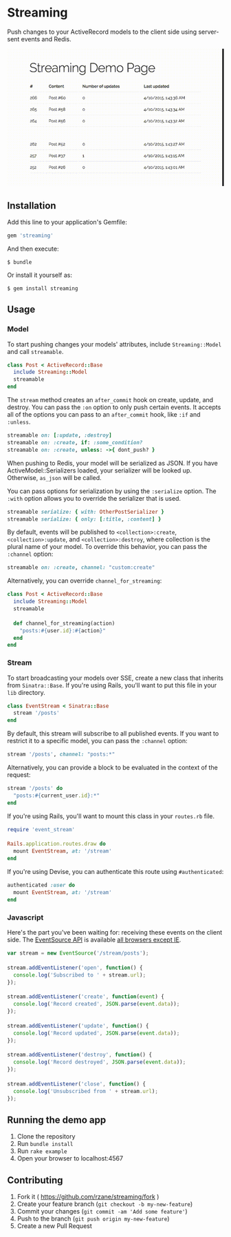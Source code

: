 # Streaming

Push changes to your ActiveRecord models to the client side using server-sent events and Redis.

![Streaming Preview](example/public/streaming.gif?raw=true)

## Installation

Add this line to your application's Gemfile:

```ruby
gem 'streaming'
```

And then execute:

    $ bundle

Or install it yourself as:

    $ gem install streaming

## Usage

### Model

To start pushing changes your models' attributes, include `Streaming::Model` and call `streamable`.

```ruby
class Post < ActiveRecord::Base
  include Streaming::Model
  streamable
end
```

The `stream` method creates an `after_commit` hook on create, update, and destroy. You can pass the `:on` option to only push certain events. It accepts all of the options you can pass to an `after_commit` hook, like `:if` and `:unless`.

```ruby
streamable on: [:update, :destroy]
streamable on: :create, if: :some_condition?
streamable on: :create, unless: ->{ dont_push? }
```

When pushing to Redis, your model will be serialized as JSON. If you have ActiveModel::Serializers loaded, your serializer will be looked up. Otherwise, `as_json` will be called.

You can pass options for serialization by using the `:serialize` option. The `:with` option allows you to override the serializer that is used.

```ruby
streamable serialize: { with: OtherPostSerializer }
streamable serialize: { only: [:title, :content] }
```

By default, events will be published to `<collection>:create`, `<collection>:update`, and `<collection>:destroy`, where collection is the plural name of your model. To override this behavior, you can pass the `:channel` option:

```ruby
streamable on: :create, channel: "custom:create"
```

Alternatively, you can override `channel_for_streaming`:

```ruby
class Post < ActiveRecord::Base
  include Streaming::Model
  streamable

  def channel_for_streaming(action)
    "posts:#{user.id}:#{action}"
  end
end
```

### Stream

To start broadcasting your models over SSE, create a new class that inherits from `Sinatra::Base`. If you're using Rails, you'll want to put this file in your `lib` directory.

```ruby
class EventStream < Sinatra::Base
  stream '/posts'
end
```

By default, this stream will subscribe to all published events. If you want to restrict it to a specific model, you can pass the `:channel` option:

```ruby
stream '/posts', channel: "posts:*"
```

Alternatively, you can provide a block to be evaluated in the context of the request:

```ruby
stream '/posts' do
  "posts:#{current_user.id}:*"
end
```

If you're using Rails, you'll want to mount this class in your `routes.rb` file.

```ruby
require 'event_stream'

Rails.application.routes.draw do
  mount EventStream, at: '/stream'
end
```

If you're using Devise, you can authenticate this route using `#authenticated`:

```ruby
authenticated :user do
  mount EventStream, at: '/stream'
end
```

### Javascript

Here's the part you've been waiting for: receiving these events on the client side. The [EventSource API](https://developer.mozilla.org/en-US/docs/Web/API/EventSource) is available [all browsers except IE](http://caniuse.com/#search=eventsource).

```javascript
var stream = new EventSource('/stream/posts');

stream.addEventListener('open', function() {
  console.log('Subscribed to ' + stream.url);
});

stream.addEventListener('create', function(event) {
  console.log('Record created', JSON.parse(event.data));
});

stream.addEventListener('update', function() {
  console.log('Record updated', JSON.parse(event.data));
});

stream.addEventListener('destroy', function() {
  console.log('Record destroyed', JSON.parse(event.data));
});

stream.addEventListener('close', function() {
  console.log('Unsubscribed from ' + stream.url);
});
```

## Running the demo app

1. Clone the repository
2. Run `bundle install`
3. Run `rake example`
4. Open your browser to localhost:4567

## Contributing

1. Fork it ( https://github.com/rzane/streaming/fork )
2. Create your feature branch (`git checkout -b my-new-feature`)
3. Commit your changes (`git commit -am 'Add some feature'`)
4. Push to the branch (`git push origin my-new-feature`)
5. Create a new Pull Request
